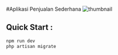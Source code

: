 #Aplikasi Penjualan Sederhana
![thumbnail](https://github.com/user-attachments/assets/e80d5933-af7b-4849-9549-1aadb5a598a7)

## Quick Start :
``` bash
npm run dev
php artisan migrate
```


 
 
